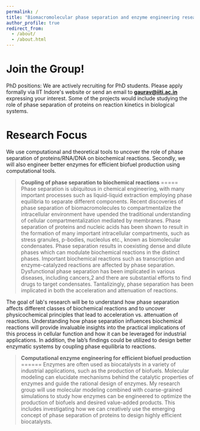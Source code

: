 ```yaml
---
permalink: /
title: "Biomacromolecular phase separation and enzyme engineering research group"
author_profile: true
redirect_from: 
  - /about/
  - /about.html
---
```


**Join the Group!**
=====
PhD positions: We are actively recruiting for PhD students. Please apply formally via IIT Indore's website or send an email to **gaurav@iiti.ac.in** expressing your interest. Some of the projects would include studying the role of phase separation of proteins on reaction kinetics in biological systems. 

**Research Focus**
=====
We use computational and theoretical tools to uncover the role of phase separation of proteins/RNA/DNA on biochemical reactions. Secondly, we will also engineer better enzymes for efficient biofuel production using computational tools. 

> **Coupling of phase separation to biochemical reactions**
=====
Phase separation is ubiquitous in chemical engineering, with many important processes such as liquid-liquid extraction employing phase equilibria to separate different components. Recent discoveries of phase separation of biomacromolecules to compartmentalize the intracellular environment have upended the traditional understanding of cellular compartmentalization mediated by membranes. Phase separation of proteins and nucleic acids has been shown to result in the formation of many important intracellular compartments, such as stress granules, p-bodies, nucleolus etc., known as biomolecular condensates. Phase separation results in coexisting dense and dilute phases which can modulate biochemical reactions in the distinct phases. Important biochemical reactions such as transcription and enzyme-catalyzed reactions are affected by phase separation. Dysfunctional phase separation has been implicated in various diseases, including cancers,2 and there are substantial efforts to find drugs to target condensates. Tantalizingly, phase separation has been implicated in both the acceleration and attenuation of reactions.

The goal of lab's research will be to understand how phase separation affects different classes of biochemical reactions and to uncover physicochemical principles that lead to acceleration vs. attenuation of reactions. Understanding how phase separation influences biochemical reactions will provide invaluable insights into the practical implications of this process in cellular function and how it can be leveraged for industrial applications. In addition, the lab’s findings could be utilized to design better enzymatic systems by coupling phase equilibria to reactions. 

> **Computational enzyme engineering for efficient biofuel production**
======
Enzymes are often used as biocatalysts in a variety of industrial applications, such as the production of biofuels. Molecular modeling can elucidate mechanisms behind the catalytic properties of enzymes and guide the rational design of enzymes. My research group will use molecular modeling combined with coarse-grained simulations to study how enzymes can be engineered to optimize the production of biofuels and desired value-added products. This includes investigating how we can creatively use the emerging concept of phase separation of proteins to design highly efficient biocatalysts.
